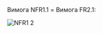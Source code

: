 Вимога NFR1.1 = Вимога FR2.1:


![NFR1 2]([https://github.com/oleksandrblazhko/ai-213-borovik/assets/66260361/36463900-2445-4183-9306-99d54c49f032](https://github.com/oleksandrblazhko/ai-213-fokin/blob/48bdd80afbba7bac1670f03b52fe4d9f4f8a68ae/1-SoftwareRequirements/1.4-FuncNonFuncRequirements/1.4.4-NFRUserInterfaceOUTPUT/NFR1.1.drawio)https://github.com/oleksandrblazhko/ai-213-fokin/blob/48bdd80afbba7bac1670f03b52fe4d9f4f8a68ae/1-SoftwareRequirements/1.4-FuncNonFuncRequirements/1.4.4-NFRUserInterfaceOUTPUT/NFR1.1.drawio)
